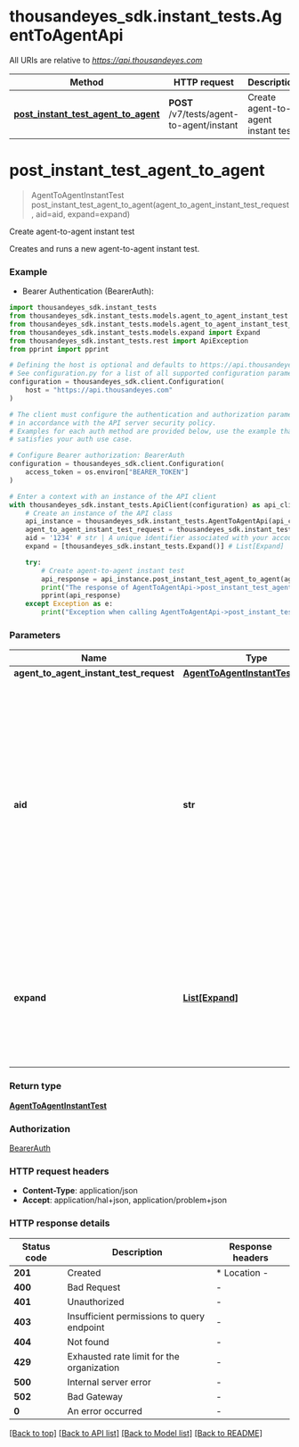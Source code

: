 # thousandeyes_sdk.instant_tests.AgentToAgentApi

All URIs are relative to *https://api.thousandeyes.com*

Method | HTTP request | Description
------------- | ------------- | -------------
[**post_instant_test_agent_to_agent**](AgentToAgentApi.md#post_instant_test_agent_to_agent) | **POST** /v7/tests/agent-to-agent/instant | Create agent-to-agent instant test


# **post_instant_test_agent_to_agent**
> AgentToAgentInstantTest post_instant_test_agent_to_agent(agent_to_agent_instant_test_request, aid=aid, expand=expand)

Create agent-to-agent instant test

Creates and runs a new agent-to-agent instant test.

### Example

* Bearer Authentication (BearerAuth):

```python
import thousandeyes_sdk.instant_tests
from thousandeyes_sdk.instant_tests.models.agent_to_agent_instant_test import AgentToAgentInstantTest
from thousandeyes_sdk.instant_tests.models.agent_to_agent_instant_test_request import AgentToAgentInstantTestRequest
from thousandeyes_sdk.instant_tests.models.expand import Expand
from thousandeyes_sdk.instant_tests.rest import ApiException
from pprint import pprint

# Defining the host is optional and defaults to https://api.thousandeyes.com
# See configuration.py for a list of all supported configuration parameters.
configuration = thousandeyes_sdk.client.Configuration(
    host = "https://api.thousandeyes.com"
)

# The client must configure the authentication and authorization parameters
# in accordance with the API server security policy.
# Examples for each auth method are provided below, use the example that
# satisfies your auth use case.

# Configure Bearer authorization: BearerAuth
configuration = thousandeyes_sdk.client.Configuration(
    access_token = os.environ["BEARER_TOKEN"]
)

# Enter a context with an instance of the API client
with thousandeyes_sdk.instant_tests.ApiClient(configuration) as api_client:
    # Create an instance of the API class
    api_instance = thousandeyes_sdk.instant_tests.AgentToAgentApi(api_client)
    agent_to_agent_instant_test_request = thousandeyes_sdk.instant_tests.AgentToAgentInstantTestRequest() # AgentToAgentInstantTestRequest | 
    aid = '1234' # str | A unique identifier associated with your account group. You can retrieve your `AccountGroupId` from the `/account-groups` endpoint. Note that you must be assigned to the target account group. Specifying this parameter without being assigned to the target account group will result in an error response. (optional)
    expand = [thousandeyes_sdk.instant_tests.Expand()] # List[Expand] | (Optional) Indicates if the test sub-resources should be expanded. Defaults to no expansion. To expand the `agents` sub-resource, use the query `?expand=agent`. (optional)

    try:
        # Create agent-to-agent instant test
        api_response = api_instance.post_instant_test_agent_to_agent(agent_to_agent_instant_test_request, aid=aid, expand=expand)
        print("The response of AgentToAgentApi->post_instant_test_agent_to_agent:\n")
        pprint(api_response)
    except Exception as e:
        print("Exception when calling AgentToAgentApi->post_instant_test_agent_to_agent: %s\n" % e)
```



### Parameters


Name | Type | Description  | Notes
------------- | ------------- | ------------- | -------------
 **agent_to_agent_instant_test_request** | [**AgentToAgentInstantTestRequest**](AgentToAgentInstantTestRequest.md)|  | 
 **aid** | **str**| A unique identifier associated with your account group. You can retrieve your &#x60;AccountGroupId&#x60; from the &#x60;/account-groups&#x60; endpoint. Note that you must be assigned to the target account group. Specifying this parameter without being assigned to the target account group will result in an error response. | [optional] 
 **expand** | [**List[Expand]**](Expand.md)| (Optional) Indicates if the test sub-resources should be expanded. Defaults to no expansion. To expand the &#x60;agents&#x60; sub-resource, use the query &#x60;?expand&#x3D;agent&#x60;. | [optional] 

### Return type

[**AgentToAgentInstantTest**](AgentToAgentInstantTest.md)

### Authorization

[BearerAuth](../README.md#BearerAuth)

### HTTP request headers

 - **Content-Type**: application/json
 - **Accept**: application/hal+json, application/problem+json

### HTTP response details

| Status code | Description | Response headers |
|-------------|-------------|------------------|
**201** | Created |  * Location -  <br>  |
**400** | Bad Request |  -  |
**401** | Unauthorized |  -  |
**403** | Insufficient permissions to query endpoint |  -  |
**404** | Not found |  -  |
**429** | Exhausted rate limit for the organization |  -  |
**500** | Internal server error |  -  |
**502** | Bad Gateway |  -  |
**0** | An error occurred |  -  |

[[Back to top]](#) [[Back to API list]](../README.md#documentation-for-api-endpoints) [[Back to Model list]](../README.md#documentation-for-models) [[Back to README]](../README.md)

